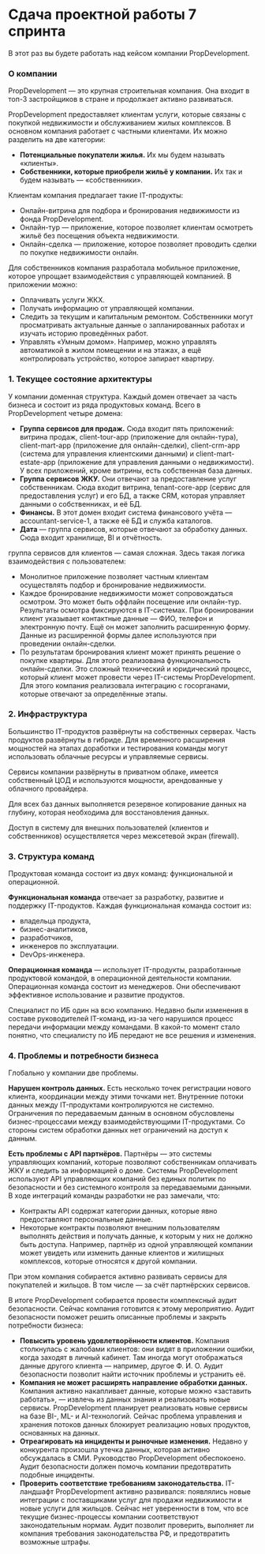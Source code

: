 # Сдача проектной работы 7 спринта

В этот раз вы будете работать над кейсом компании PropDevelopment.

### О компании

PropDevelopment — это крупная строительная компания. Она входит в топ-3 застройщиков в стране и продолжает активно развиваться.

PropDevelopment предоставляет клиентам услуги, которые связаны с покупкой недвижимости и обслуживанием жилых комплексов. В основном компания работает с частными клиентами. Их можно разделить на две категории:

- **Потенциальные покупатели жилья.** Их мы будем называть «клиенты».
- **Собственники, которые приобрели жильё у компании.** Их так и будем называть — «собственники».

Клиентам компания предлагает такие IT-продукты:

- Онлайн-витрина для подбора и бронирования недвижимости из фонда PropDevelopment.
- Онлайн-тур — приложение, которое позволяет клиентам осмотреть жильё без посещения объекта недвижимости.
- Онлайн-сделка — приложение, которое позволяет проводить сделки по покупке недвижимости онлайн.

Для собственников компания разработала мобильное приложение, которое упрощает взаимодействия с управляющей компанией. В приложении можно:

- Оплачивать услуги ЖКХ.
- Получать информацию от управляющей компании.
- Следить за текущим и капитальным ремонтом. Собственники могут просматривать актуальные данные о запланированных работах и изучать историю проведённых работ.
- Управлять «Умным домом». Например, можно управлять автоматикой в жилом помещении и на этажах, а ещё контролировать устройство, которое запирает квартиру.

### **1. Текущее состояние архитектуры**

У компании доменная структура. Каждый домен отвечает за часть бизнеса и состоит из ряда продуктовых команд. Всего в PropDevelopment четыре домена:

- **Группа сервисов для продаж.** Сюда входит пять приложений: витрина продаж, client-tour-app (приложение для онлайн-тура), client-mart-app (приложение для онлайн-сделки), client-crm-app (система для управления клиентскими данными) и client-mart-estate-app (приложение для управления данными о недвижимости). У всех приложений, кроме витрины, есть собственная база данных.
- **Группа сервисов ЖКУ.** Они отвечают за предоставление услуг собственникам. Сюда входит витрина, tenant-core-app (сервис для предоставления услуг) и его БД, а также CRM, которая управляет данными о собственниках, и её БД.
- **Финансы.** В этот домен входит система финансового учёта — accountant-service-1, а также её БД и служба каталогов.
- **Дата** — группа сервисов, которые отвечают за обработку данных. Сюда входит хранилище, BI и отчётность.

группа сервисов для клиентов — самая сложная. Здесь такая логика взаимодействия с пользователем:

- Монолитное приложение позволяет частным клиентам осуществлять подбор и бронирование недвижимости.
- Каждое бронирование недвижимости может сопровождаться осмотром. Это может быть оффлайн посещение или онлайн-тур. Результаты осмотра фиксируются в IT-системах. При бронировании клиент указывает контактные данные — ФИО, телефон и электронную почту. Ещё он может заполнить расширенную форму. Данные из расширенной формы далее используются при проведении онлайн-сделки.
- По результатам бронирования клиент может принять решение о покупке квартиры. Для этого реализована функциональность онлайн-сделки. Это сложный технический и юридический процесс, который клиент может провести через IT-системы PropDevelopment. Для этого компания реализовала интеграцию с госорганами, которые отвечают за определённые этапы.

### **2. Инфраструктура**

Большинство IT-продуктов развёрнуты на собственных серверах. Часть продуктов развёрнуты в гибриде. Для временного расширения мощностей на этапах доработки и тестирования команды могут использовать облачные ресурсы и управляемые сервисы.

Сервисы компании развёрнуты в приватном облаке, имеется собственный ЦОД и используются мощности, арендованные у облачного провайдера.

Для всех баз данных выполняется резервное копирование данных на глубину, которая необходима для восстановления данных.

Доступ в систему для внешних пользователей (клиентов и собственников) осуществляется через межсетевой экран (firewall).

### **3. Структура команд**

Продуктовая команда состоит из двух команд: функциональной и операционной.

**Функциональная команда** отвечает за разработку, развитие и поддержку IT-продуктов. Каждая функциональная команда состоит из:

- владельца продукта,
- бизнес-аналитиков,
- разработчиков,
- инженеров по эксплуатации.
- DevOps-инженера.

**Операционная команда** — использует IT-продукты, разработанные продуктовой командой, в операционной деятельности компании. Операционная команда состоит из менеджеров. Они обеспечивают эффективное использование и развитие продуктов.

Специалист по ИБ один на всю компанию. Недавно были изменения в составе руководителей IT-команд, из-за чего нарушился процесс передачи информации между командами. В какой-то момент стало понятно, что специалисту по ИБ передают не все решения и изменения.

### 4. Проблемы и потребности бизнеса

Глобально у компании две проблемы.

**Нарушен контроль данных.** Есть несколько точек регистрации нового клиента, координации между этими точками нет. Внутренние потоки данных между IT-продуктами контролируются не системно. Ограничения по передаваемым данным в основном обусловлены бизнес-процессами между взаимодействующими IT-продуктами. Со стороны систем обработки данных нет ограничений на доступ к данным.

**Есть проблемы с API партнёров.** Партнёры — это системы управляющих компаний, которые позволяют собственникам оплачивать ЖКУ и следить за информацией о доме. Системы PropDevelopment используют API управляющих компаний без единых политик по безопасности и без системного контроля за передаваемыми данными. В ходе интеграций команды разработки не раз замечали, что:

- Контракты API содержат категории данных, которые явно предоставляют персональные данные.
- Некоторые контракты позволяют внешним пользователям выполнять действия и получать данные, к которым у них не должно быть доступа. Например, партнёр из одной управляющей компании может увидеть или изменить данные клиентов и жилищных комплексов, которые относятся к другой компании.

При этом компания собирается активно развивать сервисы для покупателей и жильцов. В том числе — за счёт партнёрских сервисов.

В итоге PropDevelopment собирается провести комплексный аудит безопасности. Сейчас компания готовится к этому мероприятию. Аудит безопасности поможет решить описанные проблемы и закрыть потребности бизнеса:

- **Повысить уровень удовлетворённости клиентов.** Компания столкнулась с жалобами клиентов: они видят в приложении ошибки, когда заходят в личный кабинет. Там иногда могут отображаться данные другого клиента — например, другое Ф. И. О. Аудит безопасности позволит найти источник проблемы и устранить её.
- **Компания не может расширять направление обработки данных.** Компания активно накапливает данные, которые можно «заставить работать», — извлечь из данных знания и реализовать новые сервисы. PropDevelopment планирует реализовать новые сервисы на базе BI-, ML- и AI-технологий. Сейчас проблема управления и хранения потоков данных блокирует реализацию новых продуктов, основанных на данных.
- **Отреагировать на инциденты и рыночные изменения.** Недавно у конкурента произошла утечка данных, которая активно обсуждалась в СМИ. Руководство PropDevelopment обеспокоено. Аудит безопасности должен помочь компании предотвратить подобные инциденты.
- **Проверить соответствие требованиям законодательства.** IT-ландшафт PropDevelopment активно развивался: появлялись новые интеграции с поставщиками услуг для продажи недвижимости и новые услуги для жильцов. Сейчас нет уверенности в том, что все текущие бизнес-процессы компании соответствуют законодательным нормам. Аудит позволит проверить, выполняет ли компания требования законодательства РФ, и предотвратить возможные штрафы.
